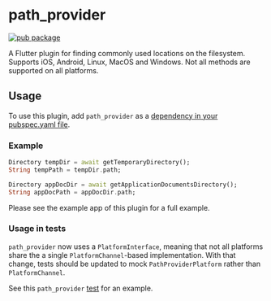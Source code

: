 # path_provider

[![pub package](https://img.shields.io/pub/v/path_provider.svg)](https://pub.dev/packages/path_provider)

A Flutter plugin for finding commonly used locations on the filesystem. Supports iOS, Android, Linux, MacOS and Windows.
Not all methods are supported on all platforms.

## Usage

To use this plugin, add `path_provider` as a [dependency in your pubspec.yaml file](https://flutter.dev/docs/development/platform-integration/platform-channels).

### Example

``` dart
Directory tempDir = await getTemporaryDirectory();
String tempPath = tempDir.path;

Directory appDocDir = await getApplicationDocumentsDirectory();
String appDocPath = appDocDir.path;
```

Please see the example app of this plugin for a full example.

### Usage in tests

`path_provider` now uses a `PlatformInterface`, meaning that not all platforms share the a single `PlatformChannel`-based implementation.
With that change, tests should be updated to mock `PathProviderPlatform` rather than `PlatformChannel`.

See this `path_provider` [test](https://github.com/flutter/plugins/blob/master/packages/path_provider/path_provider/test/path_provider_test.dart) for an example.
